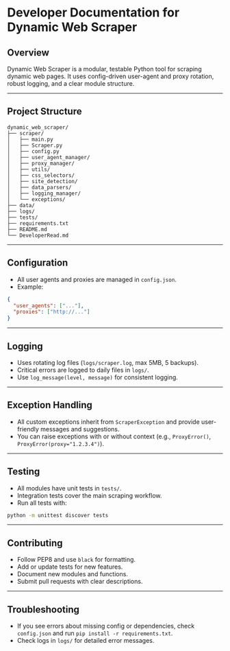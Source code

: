 
# Developer Documentation for Dynamic Web Scraper

## Overview
Dynamic Web Scraper is a modular, testable Python tool for scraping dynamic web pages. It uses config-driven user-agent and proxy rotation, robust logging, and a clear module structure.

---

## Project Structure
```
dynamic_web_scraper/
├── scraper/
│   ├── main.py
│   ├── Scraper.py
│   ├── config.py
│   ├── user_agent_manager/
│   ├── proxy_manager/
│   ├── utils/
│   ├── css_selectors/
│   ├── site_detection/
│   ├── data_parsers/
│   ├── logging_manager/
│   └── exceptions/
├── data/
├── logs/
├── tests/
├── requirements.txt
├── README.md
└── DeveloperRead.md
```

---

## Configuration
- All user agents and proxies are managed in `config.json`.
- Example:
```json
{
  "user_agents": ["..."],
  "proxies": ["http://..."]
}
```

---

## Logging
- Uses rotating log files (`logs/scraper.log`, max 5MB, 5 backups).
- Critical errors are logged to daily files in `logs/`.
- Use `log_message(level, message)` for consistent logging.

---

## Exception Handling
- All custom exceptions inherit from `ScraperException` and provide user-friendly messages and suggestions.
- You can raise exceptions with or without context (e.g., `ProxyError()`, `ProxyError(proxy="1.2.3.4")`).

---

## Testing
- All modules have unit tests in `tests/`.
- Integration tests cover the main scraping workflow.
- Run all tests with:
```bash
python -m unittest discover tests
```

---

## Contributing
- Follow PEP8 and use `black` for formatting.
- Add or update tests for new features.
- Document new modules and functions.
- Submit pull requests with clear descriptions.

---

## Troubleshooting
- If you see errors about missing config or dependencies, check `config.json` and run `pip install -r requirements.txt`.
- Check logs in `logs/` for detailed error messages.
